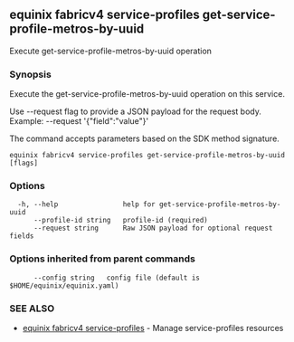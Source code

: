 ## equinix fabricv4 service-profiles get-service-profile-metros-by-uuid

Execute get-service-profile-metros-by-uuid operation

### Synopsis

Execute the get-service-profile-metros-by-uuid operation on this service.

Use --request flag to provide a JSON payload for the request body.
Example: --request '{"field":"value"}'

The command accepts parameters based on the SDK method signature.

```
equinix fabricv4 service-profiles get-service-profile-metros-by-uuid [flags]
```

### Options

```
  -h, --help                help for get-service-profile-metros-by-uuid
      --profile-id string   profile-id (required)
      --request string      Raw JSON payload for optional request fields
```

### Options inherited from parent commands

```
      --config string   config file (default is $HOME/equinix/equinix.yaml)
```

### SEE ALSO

* [equinix fabricv4 service-profiles](equinix_fabricv4_service-profiles.md)	 - Manage service-profiles resources

